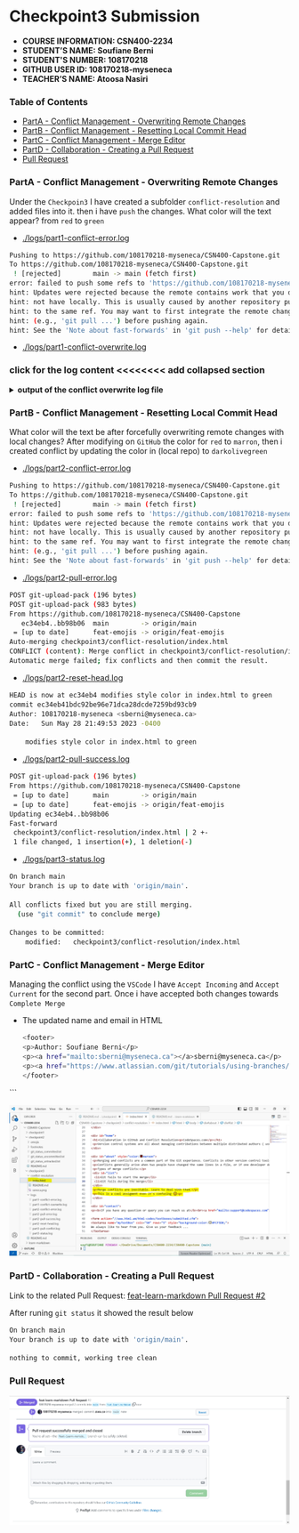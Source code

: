 # Checkpoint3 Submission

- **COURSE INFORMATION: CSN400-2234**
- **STUDENT’S NAME: Soufiane Berni**
- **STUDENT'S NUMBER: 108170218**
- **GITHUB USER ID: 108170218-myseneca**
- **TEACHER’S NAME: Atoosa Nasiri**

### Table of Contents
- [PartA - Conflict Management - Overwriting Remote Changes](#PartA---conflict-management---overwriting-remote-changes)
- [PartB - Conflict Management - Resetting Local Commit Head](#PartB---conflict-management---resetting-local-commit-head)
- [PartC - Conflict Management - Merge Editor](#PartC---conflict-management---merge-editor)
- [PartD - Collaboration - Creating a Pull Request](#PartD---collaboration---creating-a-pull-request)
- [Pull Request](#Pull-Request)

### PartA - Conflict Management - Overwriting Remote Changes
Under the `Checkpoin3` I have created a subfolder `conflict-resolution` 
and added files into it. then i have `push` the changes. What color will the text appear? from `red` to `green`

- [./logs/part1-conflict-error.log](./logs/part1-conflict-error.log)

```bash
Pushing to https://github.com/108170218-myseneca/CSN400-Capstone.git
To https://github.com/108170218-myseneca/CSN400-Capstone.git
 ! [rejected]        main -> main (fetch first)
error: failed to push some refs to 'https://github.com/108170218-myseneca/CSN400-Capstone.git'
hint: Updates were rejected because the remote contains work that you do
hint: not have locally. This is usually caused by another repository pushing
hint: to the same ref. You may want to first integrate the remote changes
hint: (e.g., 'git pull ...') before pushing again.
hint: See the 'Note about fast-forwards' in 'git push --help' for details.
```
- [./logs/part1-conflict-overwrite.log](./logs/part1-conflict-overwrite.log)

### click for the log content <<<<<<<< add collapsed section
<details>
	
<summary><b> output of the conflict overwrite log file</b></summary>
	
```bash
POST git-receive-pack (12100 bytes)
remote: Resolving deltas:   0% (0/18)        
remote: Resolving deltas:   5% (1/18)        
remote: Resolving deltas:  11% (2/18)        
remote: Resolving deltas:  16% (3/18)        
remote: Resolving deltas:  22% (4/18)        
remote: Resolving deltas:  27% (5/18)        
remote: Resolving deltas:  33% (6/18)        
remote: Resolving deltas:  38% (7/18)        
remote: Resolving deltas:  44% (8/18)        
remote: Resolving deltas:  50% (9/18)        
remote: Resolving deltas:  55% (10/18)        
remote: Resolving deltas:  61% (11/18)        
remote: Resolving deltas:  66% (12/18)        
remote: Resolving deltas:  72% (13/18)        
remote: Resolving deltas:  77% (14/18)        
remote: Resolving deltas:  83% (15/18)        
remote: Resolving deltas:  88% (16/18)        
remote: Resolving deltas:  94% (17/18)        
remote: Resolving deltas: 100% (18/18)        
remote: Resolving deltas: 100% (18/18), completed with 1 local object.        
Pushing to https://github.com/108170218-myseneca/CSN400-Capstone.git
To https://github.com/108170218-myseneca/CSN400-Capstone.git
 + 7f5ae37...ec34eb4 main -> main (forced update)
updating local tracking ref 'refs/remotes/origin/main'
```

</details>


### PartB - Conflict Management - Resetting Local Commit Head
What color will the text be after forcefully overwriting remote changes with local changes? After modifying on `GitHub` the color for `red` to `marron`, 
then i created conflict by updating the color in (local repo) to `darkolivegreen`

- [./logs/part2-conflict-error.log](./logs/part2-conflict-error.log)

```bash
Pushing to https://github.com/108170218-myseneca/CSN400-Capstone.git
To https://github.com/108170218-myseneca/CSN400-Capstone.git
 ! [rejected]        main -> main (fetch first)
error: failed to push some refs to 'https://github.com/108170218-myseneca/CSN400-Capstone.git'
hint: Updates were rejected because the remote contains work that you do
hint: not have locally. This is usually caused by another repository pushing
hint: to the same ref. You may want to first integrate the remote changes
hint: (e.g., 'git pull ...') before pushing again.
hint: See the 'Note about fast-forwards' in 'git push --help' for details.
```
- [./logs/part2-pull-error.log](./logs/part2-pull-error.log)

```bash
POST git-upload-pack (196 bytes)
POST git-upload-pack (983 bytes)
From https://github.com/108170218-myseneca/CSN400-Capstone
   ec34eb4..bb98b06  main        -> origin/main
 = [up to date]      feat-emojis -> origin/feat-emojis
Auto-merging checkpoint3/conflict-resolution/index.html
CONFLICT (content): Merge conflict in checkpoint3/conflict-resolution/index.html
Automatic merge failed; fix conflicts and then commit the result.
```

- [./logs/part2-reset-head.log](./logs/part2-reset-head.log)

```bash
HEAD is now at ec34eb4 modifies style color in index.html to green
commit ec34eb41bdc92be96e71dca28dcde7259bd93cb9
Author: 108170218-myseneca <sberni@myseneca.ca>
Date:   Sun May 28 21:49:53 2023 -0400

    modifies style color in index.html to green
```

- [./logs/part2-pull-success.log](./logs/part2-pull-success.log)

```bash
POST git-upload-pack (196 bytes)
From https://github.com/108170218-myseneca/CSN400-Capstone
 = [up to date]      main        -> origin/main
 = [up to date]      feat-emojis -> origin/feat-emojis
Updating ec34eb4..bb98b06
Fast-forward
 checkpoint3/conflict-resolution/index.html | 2 +-
 1 file changed, 1 insertion(+), 1 deletion(-)
```
- [./logs/part3-status.log](./logs/part3-status.log)

```bash
On branch main
Your branch is up to date with 'origin/main'.

All conflicts fixed but you are still merging.
  (use "git commit" to conclude merge)

Changes to be committed:
	modified:   checkpoint3/conflict-resolution/index.html
```
### PartC - Conflict Management - Merge Editor
Managing the conflict using the `VSCode` I have `Accept Incoming` and `Accept Current` for the second part. Once i have accepted both changes 
towards `Complete Merge` 

- The updated name and email in HTML
  ```bash
  <footer>
  <p>Author: Soufiane Berni</p>
  <p><a href="mailto:sberni@myseneca.ca"></a>sberni@myseneca.ca</p>
  <p><a href="https://www.atlassian.com/git/tutorials/using-branches/merge-conflicts">Git Merge Conflicts</a></p>
  </footer>
</html>
```

![Finalmerge](https://github.com/108170218-myseneca/CSN400-Capstone/blob/main/checkpoint3/Finalmerge.JPG)


### PartD - Collaboration - Creating a Pull Request

Link to the related Pull Request: [feat-learn-markdown Pull Request #2](https://github.com/108170218-myseneca/CSN400-Capstone/pull/2)

After runing `git status` it showed the result below
```bash
On branch main
Your branch is up to date with 'origin/main'.

nothing to commit, working tree clean
```
### Pull Request
![pullrequest](https://github.com/108170218-myseneca/CSN400-Capstone/blob/main/checkpoint3/pullrequest.jpg)
